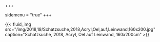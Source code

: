 +++

sidemenu = "true"
+++

{{< fluid_img src="/img/2018,19/Schatzsuche,2018,Acryl,Oel,auf,Leinwand,160x200.jpg" caption="Schatzsuche, 2018, Acryl, Oel auf Leinwand, 160x200cm" >}}
